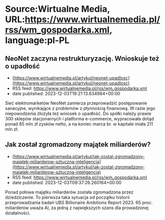 # Source:Wirtualne Media, URL:https://www.wirtualnemedia.pl/rss/wm_gospodarka.xml, language:pl-PL

## NeoNet zaczyna restrukturyzację. Wnioskuje też o upadłość
 - [https://www.wirtualnemedia.pl/artykul/neonet-upadlosc](https://www.wirtualnemedia.pl/artykul/neonet-upadlosc)
 - RSS feed: https://www.wirtualnemedia.pl/rss/wm_gospodarka.xml
 - date published: 2023-12-03T19:21:13.634984+00:00

Sieć elektromarketów NeoNet zamierza przeprowadzić postępowanie sanacyjne, wynikające z problemów z płynnością finansową. W razie jego niepowodzenia złożyła też wniosek o upadłość. Do spółki należy prawie 300 sklepów stacjonarnych i platforma e-commerce, wypracowała dotąd ponad 85 mln zł zysków netto, a na koniec marca br. w kapitale miała 211 mln zł.

## Jak został zgromadzony majątek miliarderów?
 - [https://www.wirtualnemedia.pl/artykul/jak-zostal-zgromadzony-majatek-miliarderow-sztuczna-inteligencja](https://www.wirtualnemedia.pl/artykul/jak-zostal-zgromadzony-majatek-miliarderow-sztuczna-inteligencja)
 - RSS feed: https://www.wirtualnemedia.pl/rss/wm_gospodarka.xml
 - date published: 2023-12-03T09:37:26.260164+00:00

Ponad połowa majątku miliarderów została zgromadzona przez dziedziczenie. To pierwsza taka sytuacja od początku historii przeprowadzania badań UBS Billionaire Ambitions Report 2023. 65 proc. miliarderów uważa AI, za jedną z największych szans dla prowadzonej działalności.

